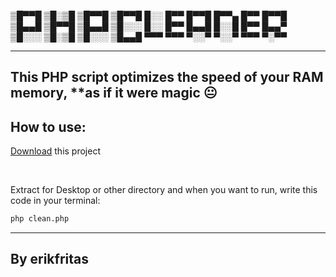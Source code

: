 <p>
▒█▀▀█ ▒█░▒█ ▒█▀▀█ ▒█▀▀█ █░░ █▀▀ █▀▀█ █▀▀▄ █▀▀ █▀▀█ <br>
▒█▄▄█ ▒█▀▀█ ▒█▄▄█ ▒█░░░ █░░ █▀▀ █▄▄█ █░░█ █▀▀ █▄▄▀ <br>
▒█░░░ ▒█░▒█ ▒█░░░ ▒█▄▄█ ▀▀▀ ▀▀▀ ▀░░▀ ▀░░▀ ▀▀▀ ▀░▀▀ <br>
</p>
  
<hr>

## This PHP script optimizes the speed of your RAM memory, **as if it were magic 😐

<main>
  <h2>How to use:</h2>
  <p><a href="https://github.com/erikfritas/PHPCleaner/archive/refs/heads/main.zip" target="_blank">Download</a> this project</p>
  <br>
  <p>Extract for Desktop or other directory and when you want to run, write this code in your terminal:</p>
  
  ```bash
  php clean.php
  ```

</main>

<hr>

<footer>
  <h2>By erikfritas</h2>
</footer>
